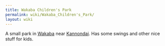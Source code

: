 ```yaml
---
title: Wakaba Children's Park
permalink: wiki/Wakaba_Children's_Park/
layout: wiki
---
```


A small park in [Wakaba](/wiki/Wakaba "wikilink") near
[Kannondai](/wiki/Kannondai "wikilink"). Has some swings and other nice stuff
for kids.
